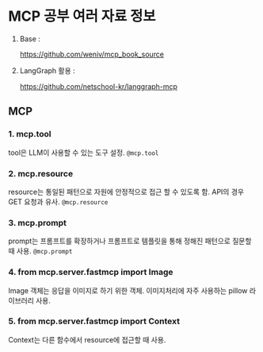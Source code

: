 # MCP 공부 여러 자료 정보

1. Base :

   https://github.com/weniv/mcp_book_source

2. LangGraph 활용 :

   https://github.com/netschool-kr/langgraph-mcp

## MCP
### 1. mcp.tool

tool은 LLM이 사용할 수 있는 도구 설정. ```@mcp.tool```

### 2. mcp.resource

resource는 통일된 패턴으로 자원에 안정적으로 접근 할 수 있도록 함. API의 경우 GET 요청과 유사. ```@mcp.resource```

### 3. mcp.prompt

prompt는 프롬프트를 확장하거나 프롬프트로 템플릿을 통해 정해진 패턴으로 질문할 때 사용. ```@mcp.prompt```

### 4. from mcp.server.fastmcp import Image

Image 객체는 응답을 이미지로 하기 위한 객체. 이미지처리에 자주 사용하는 pillow 라이브러리 사용.

### 5. from mcp.server.fastmcp import Context

Context는 다른 함수에서 resource에 접근할 때 사용.
